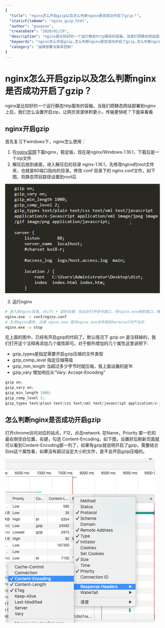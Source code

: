 ```yaml
---
{
  "title": "nginx怎么开启gzip以及怎么判断nginx是否成功开启了gzip？",
  "staticFileName": "nginx_gzip.html",
  "author": "guoqzuo",
  "createDate": "2020/01/29",
  "description": "nginx是比较好的一个运行静态http服务的容器。当我们把静态网站部署到nginx上后，我们怎么设置开启zip，让网页资源体积更小，传输更快呢？下面来看看",
  "keywords": "nginx怎么开启gzip,怎么判断nginx是否成功开启了gzip,怎么判断nginx开启gzip生效",
  "category": "运维部署与版本控制"
}
---
```


# nginx怎么开启gzip以及怎么判断nginx是否成功开启了gzip？

nginx是比较好的一个运行静态http服务的容器。当我们把静态网站部署到nginx上后，我们怎么设置开启zip，让网页资源体积更小，传输更快呢？下面来看看

## nginx开启gzip
首先复习下windows下，nginx怎么使用：
1. 在[nginx官网](https://nginx.org/en/download.html)下载nginx，稳定版，现在是nginx/Windows-1.16.1，下载后是一个zip文件
2. 解压后放到桌面，进入解压后的目录 nginx-1.16.1，先修改nginx的root文件夹，也就是80端口指向的目录。修改 conf 目录下的 nginx.conf文件，如下图，将静态项目路径设置到root后

![nginx_config.png](../../../images/blog/devtools/nginx_config.png)

3. 运行nginx

```bash
# 进入到nginx目录，shift + 鼠标右键，在此处打开命令窗口，将nginx.exe拖到窗口，再打一个空格 -c 配置文件，类似下面的命令
nginx.exe -c conf/nginx.conf
# 关闭nginx服务，注意 nginx.exe 是将nginx.exe文件拖到terminal时产生的
nginx.exe -s stop
```

在上面的图中，已经有开启gzip的代码了。默认情况下 gzip on 是注释掉的，我们打开这个注释再添加几个属性即可。对于额外增加的几个属性这里说明下:
- gzip_types是指定需要开启gzip压缩的文件类型
- gzip_comp_level 指定压缩等级
- gzip_min_length 当超过多少字节时就压缩，我上面设置的是1K
- gzip_vary 增加响应头”Vary: Accept-Encoding”

```js
gzip on;
gzip_vary on;
gzip_min_length 1000;
gzip_comp_level 2;
gzip_types text/plain text/css text/xml text/javascript application/x-javascript application/xml image/jpeg image/gif image/png application/javascript;
```

## 怎么判断nginx是否成功开启gzip
打开chrome访问对应的站点，F12，点击network. 在Name，Priority 那一栏的最右侧空白位置，右键，勾选 Content-Encoding，如下图，设置好后刷新页面就可以看到Content-Encoding那一列了，如果有gzip就说明开启了gzip，需要结合Size这个属性看，如果没有超过设定大小的文件，是不会开启gzip压缩的。

![chrome_gzip.png](../../../images/blog/devtools/chrome_gzip.png)